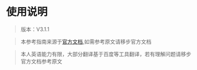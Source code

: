 # 使用说明

> 版本：V3.1.1

> 本参考指南来源于[官方文档](https://docs.spring.io/spring-boot/docs/3.1.1/reference/html/),如需参考原文请移步官方文档

> 本人英语能力有限，大部分翻译基于百度等工具翻译，若有理解问题请移步官方文档参考原文

> 